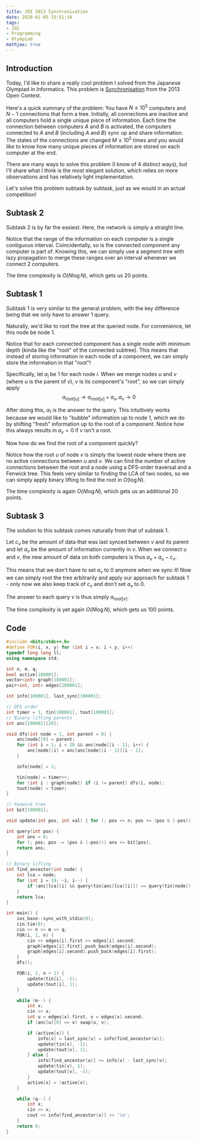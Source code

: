 ```yaml
---
title: JOI 2013 Synchronisation
date: 2020-01-05 15:51:34
tags:
- JOI
- Programming
- Olympiad
mathjax: true
---
```


## Introduction

Today, I'd like to share a really cool problem I solved from the Japanese Olympiad in Informatics. This problem is [Synchronisation](https://oj.uz/problem/view/JOI13_synchronization) from the 2013 Open Contest.

Here's a quick summary of the problem: You have $N \leq 10^5$ computers and $N - 1$ connections that form a tree. Initially, all connections are inactive and all computers hold a single unique piece of information. Each time the connection between computers $A$ and $B$ is activated, the computers connected to $A$ and $B$ (including $A$ and $B$) sync up and share information. The states of the connections are changed $M \leq 10^5$ times and you would like to know how many unique pieces of information are stored on each computer at the end.

There are many ways to solve this problem (I know of 4 distinct ways), but I'll share what I think is the most elegant solution, which relies on more observations and has relatively light implementation.

Let's solve this problem subtask by subtask, just as we would in an actual competition!

## Subtask 2

Subtask 2 is by far the easiest. Here, the network is simply a straight line.

Notice that the range of the information on each computer is a single contiguous interval. Coincidentally, so is the connected component any computer is part of. Knowing this, we can simply use a segment tree with lazy propagation to merge these ranges over an interval whenever we connect 2 computers.

The time complexity is $O(N \log N)$, which gets us 20 points.

## Subtask 1

Subtask 1 is very similar to the general problem, with the key difference being that we only have to answer 1 query.

Naturally, we'd like to root the tree at the queried node. For convenience, let this node be node 1.

Notice that for each connected component has a single node with minimum depth (kinda like the "root" of the connected subtree). This means that instead of storing information in each node of a component, we can simply store the information in that "root"!

Specifically, let $a_i$ be 1 for each node $i$. When we merge nodes $u$ and $v$ (where $u$ is the parent of $v$), $v$ is its component's "root", so we can simply apply
$$a_{root[u]} \to a_{root[u]} + a_v, a_v \to 0$$

After doing this, $a_1$ is the answer to the query. This intuitively works because we would like to "bubble" information up to node 1, which we do by shifting "fresh" information up to the root of a component. Notice how this always results in $a_v = 0$ if $v$ isn't a root.

Now how do we find the root of a component quickly?

Notice how the root $u$ of node $v$ is simply the lowest node where there are no active connections between $u$ and $v$. We can find the number of active connections between the root and a node using a DFS-order traversal and a Fenwick tree. This feels very similar to finding the LCA of two nodes, so we can simply apply binary lifting to find the root in $O(\log N)$.

The time complexity is again $O(N \log N)$, which gets us an additional 20 points.

## Subtask 3

The solution to this subtask comes naturally from that of subtask 1.

Let $c_v$ be the amount of data that was last synced between $v$ and its parent and let $a_v$ be the amount of information currently in $v$. When we connect $u$ and $v$, the new amount of data on both computers is thus $a_v + a_u - c_v$.

This means that we don't have to set $a_v$ to 0 anymore when we sync it! Now we can simply root the tree arbitrarily and apply our approach for subtask 1 - only now we also keep track of $c_v$ and don't set $a_v$ to 0.

The answer to each query $v$ is thus simply $a_{root[v]}$.

The time complexity is yet again $O(N \log N)$, which gets us 100 points.

## Code

```cpp
#include <bits/stdc++.h>
#define FOR(i, x, y) for (int i = x; i < y; i++)
typedef long long ll;
using namespace std;

int n, m, q;
bool active[100001];
vector<int> graph[100001];
pair<int, int> edges[200001];

int info[100001], last_sync[100001];

// DFS order
int timer = 1, tin[100001], tout[100001];
// Binary lifting parents
int anc[100001][20];

void dfs(int node = 1, int parent = 0) {
    anc[node][0] = parent;
    for (int i = 1; i < 20 && anc[node][i - 1]; i++) {
        anc[node][i] = anc[anc[node][i - 1]][i - 1];
    }

    info[node] = 1;

    tin[node] = timer++;
    for (int i : graph[node]) if (i != parent) dfs(i, node);
    tout[node] = timer;
}

// Fenwick tree
int bit[100001];

void update(int pos, int val) { for (; pos <= n; pos += (pos & (-pos))) bit[pos] += val; }

int query(int pos) {
    int ans = 0;
    for (; pos; pos -= (pos & (-pos))) ans += bit[pos];
    return ans;
}

// Binary lifting
int find_ancestor(int node) {
    int lca = node;
    for (int i = 19; ~i; i--) {
        if (anc[lca][i] && query(tin[anc[lca][i]]) == query(tin[node])) lca = anc[lca][i];
    }
    return lca;
}

int main() {
    ios_base::sync_with_stdio(0);
    cin.tie(0);
    cin >> n >> m >> q;
    FOR(i, 1, n) {
        cin >> edges[i].first >> edges[i].second;
        graph[edges[i].first].push_back(edges[i].second);
        graph[edges[i].second].push_back(edges[i].first);
    }
    dfs();

    FOR(i, 1, n + 1) {
        update(tin[i], -1);
        update(tout[i], 1);
    }

    while (m--) {
        int x;
        cin >> x;
        int u = edges[x].first, v = edges[x].second;
        if (anc[u][0] == v) swap(u, v);

        if (active[x]) {
            info[v] = last_sync[v] = info[find_ancestor(u)];
            update(tin[v], -1);
            update(tout[v], 1);
        } else {
            info[find_ancestor(u)] += info[v] - last_sync[v];
            update(tin[v], 1);
            update(tout[v], -1);
        }
        active[x] = !active[x];
    }

    while (q--) {
        int x;
        cin >> x;
        cout << info[find_ancestor(x)] << '\n';
    }
    return 0;
}
```
